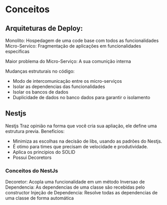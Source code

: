 # Conceitos

## Arquiteturas de Deploy:
Monolito: Hospedagem de uma code base com todos as funcionalidades
Micro-Servico: Fragmentação de aplicações em funcionalidades especificas

Maior problema do Micro-Serviço: A sua comunição interna

Mudanças estruturais no código:
 - Modo de intercomunicação entre os micro-serviços
 - Isolar as dependencias das funcionalidades 
 - Isolar os bancos de dados
 - Duplicidade de dados no banco dados para garantir o isolamento

## Nestjs 
Nestjs Traz opinião na forma que você cria sua apliação, ele define uma estrutura previa.
Beneficios: 
- Minimiza as escolhas na decisão de libs, usando as padrões do Nestjs. 
- É otimo para times que precisam de velocidade e produtividade.
- Aplica os principios do SOLID
- Possui Decoretors

### Conceitos do NestJs
Decoretor: Acopla uma funcionalidade em um método
Inversao de Dependencia: As dependencias de uma classe são recebidas pelo constructor
Injeção de Dependencia: Resolve todas as dependencias de uma classe de forma automática